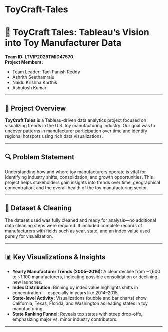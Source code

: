 # ToyCraft-Tales
# 🎲 ToyCraft Tales: Tableau’s Vision into Toy Manufacturer Data

**Team ID: LTVIP2025TMID47570**  
**Project Members:**  
- Team Leader: Tadi Panish Reddy  
- Ashrith Seethamraju  
- Naidu Krishna Karthik  
- Ashutosh Kumar  

---

## 📌 Project Overview

**ToyCraft Tales** is a Tableau-driven data analytics project focused on visualizing trends in the U.S. toy manufacturing industry. Our goal was to uncover patterns in manufacturer participation over time and identify regional hotspots using rich data visualizations.

---

## 🔍 Problem Statement

Understanding how and where toy manufacturers operate is vital for identifying industry shifts, consolidation, and growth opportunities. This project helps stakeholders gain insights into trends over time, geographical concentration, and the overall health of the toy manufacturing sector.

---

## 🧰 Dataset & Cleaning

The dataset used was fully cleaned and ready for analysis—no additional data cleaning steps were required. It included complete records of manufacturers with fields such as year, state, and an index value used purely for visualization.

---

## 📊 Key Visualizations & Insights

- **Yearly Manufacturer Trends (2005–2016):** A clear decline from ~1,600 to ~1,100 manufacturers, indicating possible consolidation or declining new launches.  
- **Index Distribution:** Binning by index value highlights shifts in concentration — especially in years like 2014–2015.  
- **State-level Activity:** Visualizations (bubble and bar charts) show California, Texas, Florida, and Washington as leading states in toy manufacturing.  
- **State Ranking Funnel:** Reveals top states with steep drop-offs, emphasizing major vs. minor industry contributors.

---
